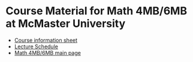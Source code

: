 # Course Material for Math 4MB/6MB at McMaster University

- [Course information sheet](handouts/4mbinfo_2018.pdf)
- [Lecture Schedule](lectures/LectureSchedule.md)
- [Math 4MB/6MB main page](https://davidearn.github.io/math4mb/)

